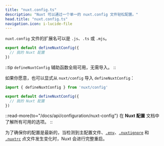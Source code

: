 ```yaml
---
title: "nuxt.config.ts"
description: "Nuxt 可以通过一个单一的 nuxt.config 文件轻松配置。"
head.title: "nuxt.config.ts"
navigation.icon: i-lucide-file
---
```


`nuxt.config` 文件的扩展名可以是 `.js`、`.ts` 或 `.mjs`。

```ts twoslash [nuxt.config.ts]
export default defineNuxtConfig({
  // 我的 Nuxt 配置
})
```

::tip
`defineNuxtConfig` 辅助函数全局可用，无需导入。
::

如果你愿意，也可以显式从 `nuxt/config` 导入 `defineNuxtConfig`：

```ts twoslash [nuxt.config.ts]
import { defineNuxtConfig } from 'nuxt/config'

export default defineNuxtConfig({
  // 我的 Nuxt 配置
})
```

::read-more{to="/docs/api/configuration/nuxt-config"}
在 **Nuxt 配置** 文档中了解所有可用的选项。
::

为了确保你的配置是最新的，当检测到主配置文件、[`.env`](/docs/guide/directory-structure/env)、[`.nuxtignore`](/docs/guide/directory-structure/nuxtignore) 和 [`.nuxtrc`](/docs/guide/directory-structure/nuxtrc) 点文件发生变化时，Nuxt 会进行完整重启。